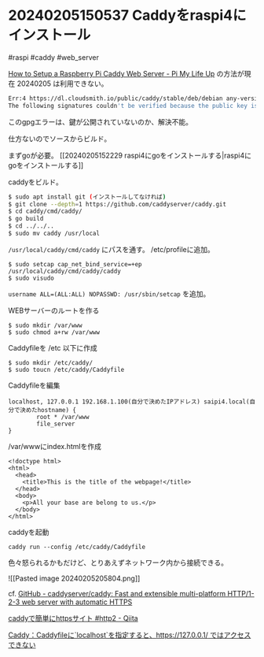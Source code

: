 # 20240205150537 Caddyをraspi4にインストール
#raspi #caddy #web_server


[How to Setup a Raspberry Pi Caddy Web Server - Pi My Life Up](https://pimylifeup.com/raspberry-pi-caddy-web-server/) の方法が現在 20240205 は利用できない。
```sh
Err:4 https://dl.cloudsmith.io/public/caddy/stable/deb/debian any-version InRelease
The following signatures couldn't be verified because the public key is not available: NO_PUBKEY ABA1F9B8875A6661
```
このgpgエラーは、鍵が公開されていないのか、解決不能。

仕方ないのでソースからビルド。

まずgoが必要。
[[20240205152229 raspi4にgoをインストールする|raspi4にgoをインストールする]]

caddyをビルド。
```sh
$ sudo apt install git (インストールしてなければ)  
$ git clone --depth=1 https://github.com/caddyserver/caddy.git
$ cd caddy/cmd/caddy/
$ go build
$ cd ../../..
$ sudo mv caddy /usr/local
```
`/usr/local/caddy/cmd/caddy`
にパスを通す。 /etc/profileに追加。

```
$ sudo setcap cap_net_bind_service=+ep /usr/local/caddy/cmd/caddy/caddy
$ sudo visudo
```

`username ALL=(ALL:ALL) NOPASSWD: /usr/sbin/setcap` を追加。

WEBサーバーのルートを作る
```
$ sudo mkdir /var/www
$ sudo chmod a+rw /var/www
```

Caddyfileを /etc 以下に作成
```
$ sudo mkdir /etc/caddy/
$ sudo toucn /etc/caddy/Caddyfile
```

Caddyfileを編集
```
localhost, 127.0.0.1 192.168.1.100(自分で決めたIPアドレス) saipi4.local(自分で決めたhostname) {
        root * /var/www
        file_server
}

```
/var/wwwにindex.htmlを作成

```
<!doctype html>
<html>
  <head>
    <title>This is the title of the webpage!</title>
  </head>
  <body>
    <p>All your base are belong to us.</p>
  </body>
</html>
```

caddyを起動
```
caddy run --config /etc/caddy/Caddyfile
```
色々怒られるかもだけど、とりあえずネットワーク内から接続できる。

![[Pasted image 20240205205804.png]]

cf.
[GitHub - caddyserver/caddy: Fast and extensible multi-platform HTTP/1-2-3 web server with automatic HTTPS](https://github.com/caddyserver/caddy?tab=readme-ov-file#build-from-source)

[caddyで簡単にhttpsサイト #http2 - Qiita](https://qiita.com/mmotoi/items/1af28e2e62a4e344eb6c)

[Caddy：Caddyfileに\`localhost\`を指定すると、https://127.0.0.1/ ではアクセスできない](https://zenn.dev/yuji38kwmt/articles/5d3e729dc9a5c1)